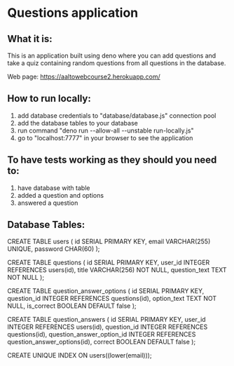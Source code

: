 # Questions application

## What it is:
This is an application built using deno where you can add questions and take a quiz containing random questions from all questions in the database.

Web page: https://aaltowebcourse2.herokuapp.com/

## How to run locally:
1. add database credentials to "database/database.js" connection pool
2. add the database tables to your database
3. run command "deno run --allow-all --unstable run-locally.js"
4. go to "localhost:7777" in your browser to see the application

## To have tests working as they should you need to:
1. have database with table
2. added a question and options
3. answered a question

## Database Tables:

CREATE TABLE users (
  id SERIAL PRIMARY KEY,
  email VARCHAR(255) UNIQUE,
  password CHAR(60)
);

CREATE TABLE questions (
  id SERIAL PRIMARY KEY,
  user_id INTEGER REFERENCES users(id),
  title VARCHAR(256) NOT NULL,
  question_text TEXT NOT NULL
);

CREATE TABLE question_answer_options (
  id SERIAL PRIMARY KEY,
  question_id INTEGER REFERENCES questions(id),
  option_text TEXT NOT NULL,
  is_correct BOOLEAN DEFAULT false
);

CREATE TABLE question_answers (
  id SERIAL PRIMARY KEY,
  user_id INTEGER REFERENCES users(id),
  question_id INTEGER REFERENCES questions(id),
  question_answer_option_id INTEGER REFERENCES question_answer_options(id),
  correct BOOLEAN DEFAULT false
);

CREATE UNIQUE INDEX ON users((lower(email)));
